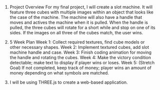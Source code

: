1. Project Overview
For my final project, I will create a slot machine. It will feature three cubes with multiple images within an object that looks like the case of the machine. The machine will also have a handle that moves and actives the machine when it is pulled. When the handle is pulled, the three cubes will rotate for a short while and stop on one of its sides. If the images on all three of the cubes match, the user wins. 

2. 5 Week Plan
  Week 1: Collect required textures, find cube models or other necessary shapes.
  Week 2: Implement textured cubes, add slot machine handle and case.
  Week 3: Finish coding animation for moving the handle and rotating the cubes. 
  Week 4: Make the victory condition detectable; make text to display if player wins or loses.
  Week 5: (Stretch Goal) If not completed, keep track of money; player wins an amount of money depending on what symbols are matched. 

3. I will be using THREE.js to create a web-based application. 

